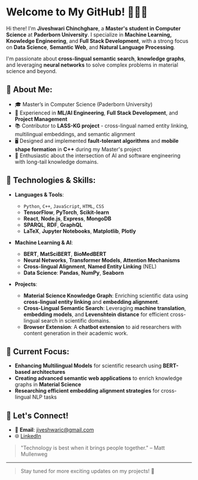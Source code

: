 # Welcome to My GitHub! 👩‍💻✨

Hi there! I'm **Jiveshwari Chinchghare**, a **Master's student in Computer Science** at **Paderborn University**. I specialize in **Machine Learning, Knowledge Engineering**, and **Full Stack Development**, with a strong focus on **Data Science**, **Semantic Web**, and **Natural Language Processing**.

I'm passionate about **cross-lingual semantic search**, **knowledge graphs**, and leveraging **neural networks** to solve complex problems in material science and beyond.

## 🌟 About Me:
- 🎓 Master’s in Computer Science (Paderborn University)
- 💼 Experienced in **ML/AI Engineering**, **Full Stack Development**, and **Project Management**
- 📚 Contributor to **LASS-KG project** - cross-lingual named entity linking, multilingual embeddings, and semantic alignment
- 🖥️ Designed and implemented **fault-tolerant algorithms** and **mobile shape formation** in **C++** during my Master's project
- 🧠 Enthusiastic about the intersection of AI and software engineering with long-tail knowledge domains.

## 🔧 Technologies & Skills:
- **Languages & Tools**: 
    - `Python`, `C++`, `JavaScript`, `HTML`, `CSS`
    - **TensorFlow**, **PyTorch**, **Scikit-learn**
    - **React**, **Node.js**, **Express**, **MongoDB**
    - **SPARQL**, **RDF**, **GraphQL**
    - **LaTeX**, **Jupyter Notebooks**, **Matplotlib**, **Plotly**

- **Machine Learning & AI**: 
    - **BERT**, **MatSciBERT**, **BioMedBERT**
    - **Neural Networks**, **Transformer Models**, **Attention Mechanisms**
    - **Cross-lingual Alignment**, **Named Entity Linking** (NEL)
    - **Data Science**: **Pandas**, **NumPy**, **Seaborn**
  
- **Projects**:
    - **Material Science Knowledge Graph**: Enriching scientific data using **cross-lingual entity linking** and **embedding alignment**.
    - **Cross-Lingual Semantic Search**: Leveraging **machine translation**, **embedding models**, and **Levenshtein distance** for efficient cross-lingual search in scientific domains.
    - **Browser Extension**: A **chatbot extension** to aid researchers with content generation in their academic work.

## 🌱 Current Focus:
- **Enhancing Multilingual Models** for scientific research using **BERT-based architectures**
- **Creating advanced semantic web applications** to enrich knowledge graphs in **Material Science**
- **Researching efficient embedding alignment strategies** for cross-lingual NLP tasks

## 💬 Let's Connect!
- 📧 **Email**: jiveshwaric@gmail.com
- 🌐 [LinkedIn](https://www.linkedin.com/in/jiveshwari-chinchghare/)

> "Technology is best when it brings people together." – Matt Mullenweg

---

> Stay tuned for more exciting updates on my projects! 🚀
